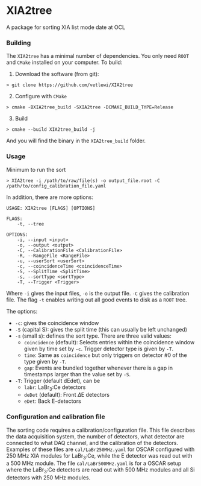 # XIA2tree
A package for sorting XIA list mode date at OCL

### Building
The `XIA2tree` has a minimal number of dependencies. You only need `ROOT` and `CMake` installed on your computer.
To build:
1. Download the software (from git):
```
> git clone https://github.com/vetlewi/XIA2tree
```
2. Configure with `CMake`
```
> cmake -BXIA2tree_build -SXIA2tree -DCMAKE_BUILD_TYPE=Release
```
3. Build
```
> cmake --build XIA2tree_build -j
```
And you will find the binary in the `XIA2tree_build` folder.

### Usage
Minimum to run the sort
```
> XIA2tree -i /path/to/raw/file(s) -o output_file.root -C /path/to/config_calibration_file.yaml
```
In addition, there are more options:
```
USAGE: XIA2tree [FLAGS] [OPTIONS]

FLAGS:
    -t, --tree

OPTIONS:
    -i, --input <input>
    -o, --output <output>
    -C, --CalibrationFile <CalibrationFile>
    -R, --RangeFile <RangeFile>
    -u, --userSort <userSort>
    -c, --coincidenceTime <coincidenceTime>
    -S, --SplitTime <SplitTime>
    -s, --sortType <sortType>
    -T, --Trigger <Trigger>
```
Where `-i` gives the input files, `-o` is the output file.
`-C` gives the calibration file.
The flag `-t` enables writing out all good events to disk as a `ROOT` tree.

The options:
* `-c`: gives the coincidence window
* `-S` (capital S): gives the split time (this can usually be left unchanged)
* `-s` (small s): defines the sort type. There are three valid values:
  * `coincidence` (default): Selects entries within the coincidence window given by time set by `-c`. Trigger detector type is given by `-T`.
  * `time`: Same as `coincidence` but only triggers on detector #0 of the type given by `-T`.
  * `gap`: Events are bundled together whenever there is a gap in timestamps larger than the value set by `-S`.
* `-T`: Trigger (default dEdet), can be
  * `labr`: LaBr$_3$:Ce detectors
  * `deDet` (default): Front $\Delta$E detectors 
  * `eDet`: Back E-detectors

### Configuration and calibration file
The sorting code requires a calibration/configuration file.
This file describes the data acquisition system, the number of detectors, what detector are connected to what DAQ channel, and the calibration of the detectors.
Examples of these files are `cal/LaBr250MHz.yaml` for OSCAR configured with 250 MHz XIA modules for LaBr$_3$:Ce, while the E detector was read out with a $500$ MHz module.
The file `cal/LaBr500MHz.yaml` is for a OSCAR setup where the LaBr$_3$:Ce detectors are read out with 500 MHz modules and all Si detectors with 250 MHz modules.
